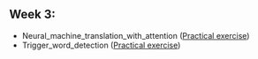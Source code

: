 ## Week 3:
  - Neural_machine_translation_with_attention ([Practical exercise](https://github.com/Kochurovskyi/Deep_Neural_Network_Projects/blob/main/Courses%20(COURSERA)/5.%20Sequence%20Models/Week%203/Machine%20Translation/Neural_machine_translation_with_attention_v4a.ipynb))
  - Trigger_word_detection ([Practical exercise](https://github.com/Kochurovskyi/Deep_Neural_Network_Projects/blob/main/Courses%20(COURSERA)/5.%20Sequence%20Models/Week%203/Trigger%20word%20detection/Trigger_word_detection_v1a.ipynb))
